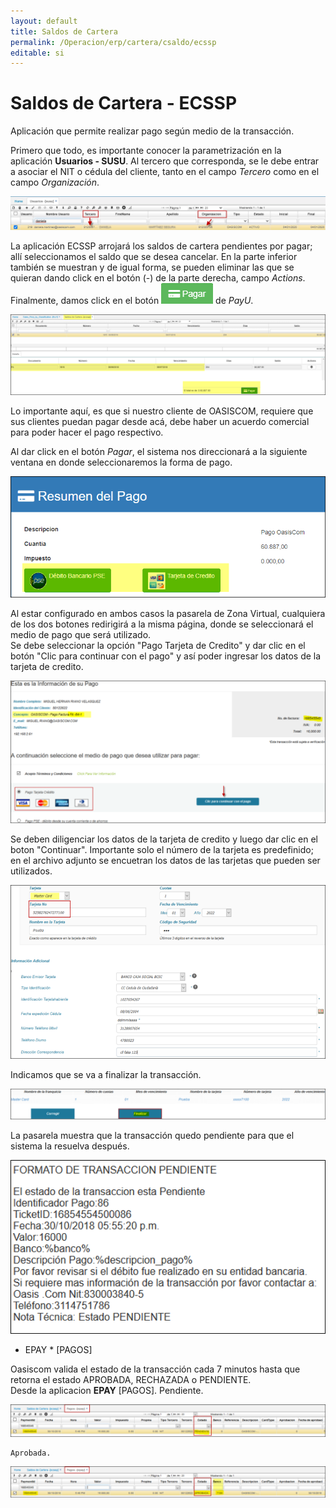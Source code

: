 ```yaml
---
layout: default
title: Saldos de Cartera
permalink: /Operacion/erp/cartera/csaldo/ecssp
editable: si
---
```


# Saldos de Cartera - ECSSP

Aplicación que permite realizar pago según medio de la transacción.  

Primero que todo, es importante conocer la parametrización en la aplicación **Usuarios - SUSU**.  Al tercero que corresponda, se le debe entrar a asociar el NIT o cédula del cliente, tanto en el campo _Tercero_ como en el campo _Organización_.  

![](ecssp9.png)

La aplicación ECSSP arrojará los saldos de cartera pendientes por pagar; allí seleccionamos el saldo que se desea cancelar.  En la parte inferior también se muestran y de igual forma, se pueden eliminar las que se quieran dando click en el botón (-) de la parte derecha, campo _Actions_.  Finalmente, damos click en el botón ![](ecssp.png) de _PayU_.  

![](ecssp1.png)  

Lo importante aquí, es que si nuestro cliente de OASISCOM, requiere que sus clientes puedan pagar desde acá, debe haber un acuerdo comercial para poder hacer el pago respectivo.

Al dar click en el botón _Pagar_, el sistema nos direccionará a la siguiente ventana en donde seleccionaremos la forma de pago.  

![](ecssp2.png)

Al estar configurado en ambos casos la pasarela de Zona Virtual, cualquiera de los dos botones redirigirá a la misma página, donde se seleccionará el medio de pago que será utilizado.  
Se debe seleccionar la opción "Pago Tarjeta de Credito" y dar clic en el botón "Clic para continuar con el pago" y así poder ingresar los datos de la tarjeta de credito.  

![](ecssp3.png)

Se deben diligenciar los datos de la tarjeta de credito y luego dar clic en el boton "Continuar". Importante solo el número de la tarjeta es predefinido; en el archivo adjunto se encuetran los datos de las tarjetas que pueden ser utilizados.  

![](ecssp4.png)

Indicamos que se va a finalizar la transacción.  

![](ecssp5.png)

La pasarela muestra que la transacción quedo pendiente para que el sistema la resuelva después.  

![](ecssp6.png)

* EPAY *  [PAGOS]
 
Oasiscom valida el estado de la transacción cada 7 minutos hasta que retorna el estado APROBADA, RECHAZADA o PENDIENTE.  
Desde la aplicacion **EPAY**  [PAGOS].
	Pendiente.

![](ecssp7.png)

	Aprobada.

![](ecssp8.png)


















